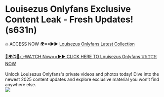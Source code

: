 # Louisezus Onlyfans Exclusive Content Leak - Fresh Updates! (s631n)

🔥 ACCESS NOW 🌍==►► <a href="https://tinyurl.com/kvy9nzfs" rel="nofollow">Louisezus Onlyfans Latest Collection</a>
<br><br>
[🔴🌍📺📱👉WA𝚃CH Now==►► CLICK HERE TO Louisezus Onlyfans 𝚆𝙰𝚃𝙲𝙷 NOW](https://tinyurl.com/kvy9nzfs)
<br><br>
Unlock Louisezus Onlyfans's private videos and photos today! Dive into the newest 2025 content updates and explore exclusive material you won’t find anywhere else.
<br>
<a href="https://tinyurl.com/kvy9nzfs" rel="nofollow" data-target="animated-image.originalLink"><img src="https://camo.githubusercontent.com/8a4f000d20f83aca3bf7ec5f350d767afa0574a8a352519fd8cfa583a6f93a33/68747470733a2f2f692e696d6775722e636f6d2f644a486b345a712e676966" data-canonical-src="https://i.imgur.com/dJHk4Zq.gif" style="max-width: 100%; display: inline-block;" data-target="animated-image.originalImage"></a>
<br>
